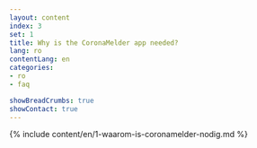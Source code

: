 ```yaml
---
layout: content
index: 3
set: 1
title: Why is the CoronaMelder app needed?
lang: ro
contentLang: en
categories:
- ro
- faq

showBreadCrumbs: true
showContact: true
---
```

{% include content/en/1-waarom-is-coronamelder-nodig.md %}
